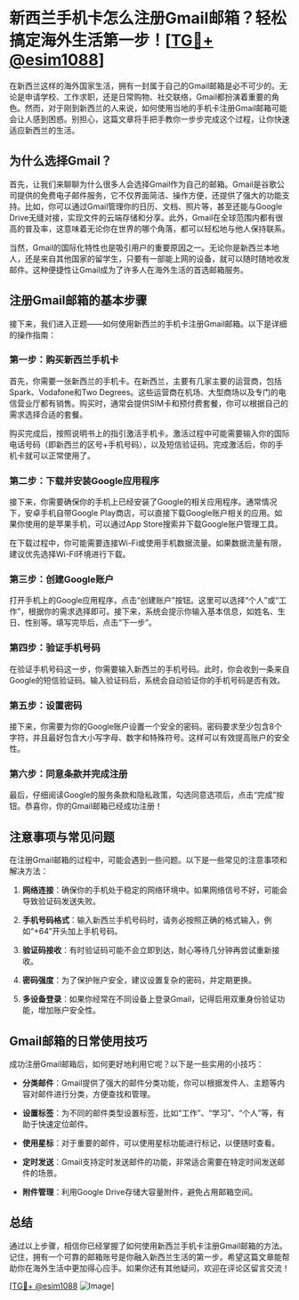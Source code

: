 # 新西兰手机卡怎么注册Gmail邮箱？轻松搞定海外生活第一步！[[TG💪+ @esim1088](https://t.me/s/esim1088)]

在新西兰这样的海外国家生活，拥有一封属于自己的Gmail邮箱是必不可少的。无论是申请学校、工作求职，还是日常购物、社交联络，Gmail都扮演着重要的角色。然而，对于刚到新西兰的人来说，如何使用当地的手机卡注册Gmail邮箱可能会让人感到困惑。别担心，这篇文章将手把手教你一步步完成这个过程，让你快速适应新西兰的生活。

## 为什么选择Gmail？

首先，让我们来聊聊为什么很多人会选择Gmail作为自己的邮箱。Gmail是谷歌公司提供的免费电子邮件服务，它不仅界面简洁、操作方便，还提供了强大的功能支持。比如，你可以通过Gmail管理你的日历、文档、照片等，甚至还能与Google Drive无缝对接，实现文件的云端存储和分享。此外，Gmail在全球范围内都有很高的普及率，这意味着无论你在世界的哪个角落，都可以轻松地与他人保持联系。

当然，Gmail的国际化特性也是吸引用户的重要原因之一。无论你是新西兰本地人，还是来自其他国家的留学生，只要有一部能上网的设备，就可以随时随地收发邮件。这种便捷性让Gmail成为了许多人在海外生活的首选邮箱服务。

## 注册Gmail邮箱的基本步骤

接下来，我们进入正题——如何使用新西兰的手机卡注册Gmail邮箱。以下是详细的操作指南：

### 第一步：购买新西兰手机卡

首先，你需要一张新西兰的手机卡。在新西兰，主要有几家主要的运营商，包括Spark、Vodafone和Two Degrees。这些运营商在机场、大型商场以及专门的电信营业厅都有销售。购买时，通常会提供SIM卡和预付费套餐，你可以根据自己的需求选择合适的套餐。

购买完成后，按照说明书上的指引激活手机卡。激活过程中可能需要输入你的国际电话号码（即新西兰的区号+手机号码），以及短信验证码。完成激活后，你的手机卡就可以正常使用了。

### 第二步：下载并安装Google应用程序

接下来，你需要确保你的手机上已经安装了Google的相关应用程序。通常情况下，安卓手机自带Google Play商店，可以直接下载Google账户相关的应用。如果你使用的是苹果手机，可以通过App Store搜索并下载Google账户管理工具。

在下载过程中，你可能需要连接Wi-Fi或使用手机数据流量。如果数据流量有限，建议优先选择Wi-Fi环境进行下载。

### 第三步：创建Google账户

打开手机上的Google应用程序，点击“创建账户”按钮。这里可以选择“个人”或“工作”，根据你的需求选择即可。接下来，系统会提示你输入基本信息，如姓名、生日、性别等。填写完毕后，点击“下一步”。

### 第四步：验证手机号码

在验证手机号码这一步，你需要输入新西兰的手机号码。此时，你会收到一条来自Google的短信验证码。输入验证码后，系统会自动验证你的手机号码是否有效。

### 第五步：设置密码

接下来，你需要为你的Google账户设置一个安全的密码。密码要求至少包含8个字符，并且最好包含大小写字母、数字和特殊符号。这样可以有效提高账户的安全性。

### 第六步：同意条款并完成注册

最后，仔细阅读Google的服务条款和隐私政策，勾选同意选项后，点击“完成”按钮。恭喜你，你的Gmail邮箱已经成功注册！

## 注意事项与常见问题

在注册Gmail邮箱的过程中，可能会遇到一些问题。以下是一些常见的注意事项和解决方法：

1. **网络连接**：确保你的手机处于稳定的网络环境中。如果网络信号不好，可能会导致验证码发送失败。
   
2. **手机号码格式**：输入新西兰手机号码时，请务必按照正确的格式输入，例如“+64”开头加上手机号码。

3. **验证码接收**：有时验证码可能不会立即到达，耐心等待几分钟再尝试重新接收。

4. **密码强度**：为了保护账户安全，建议设置复杂的密码，并定期更换。

5. **多设备登录**：如果你经常在不同设备上登录Gmail，记得启用双重身份验证功能，增加账户安全性。

## Gmail邮箱的日常使用技巧

成功注册Gmail邮箱后，如何更好地利用它呢？以下是一些实用的小技巧：

- **分类邮件**：Gmail提供了强大的邮件分类功能，你可以根据发件人、主题等内容对邮件进行分类，方便查找和管理。
  
- **设置标签**：为不同的邮件类型设置标签，比如“工作”、“学习”、“个人”等，有助于快速定位邮件。

- **使用星标**：对于重要的邮件，可以使用星标功能进行标记，以便随时查看。

- **定时发送**：Gmail支持定时发送邮件的功能，非常适合需要在特定时间发送邮件的场景。

- **附件管理**：利用Google Drive存储大容量附件，避免占用邮箱空间。

## 总结

通过以上步骤，相信你已经掌握了如何使用新西兰手机卡注册Gmail邮箱的方法。记住，拥有一个可靠的邮箱账号是你融入新西兰生活的第一步。希望这篇文章能帮助你在海外生活中更加得心应手。如果你还有其他疑问，欢迎在评论区留言交流！

[[TG💪+ @esim1088](https://t.me/s/esim1088) ![Image](https://i.postimg.cc/4NQfJmqS/Snipaste-2025-05-13-00-14-12.png)]